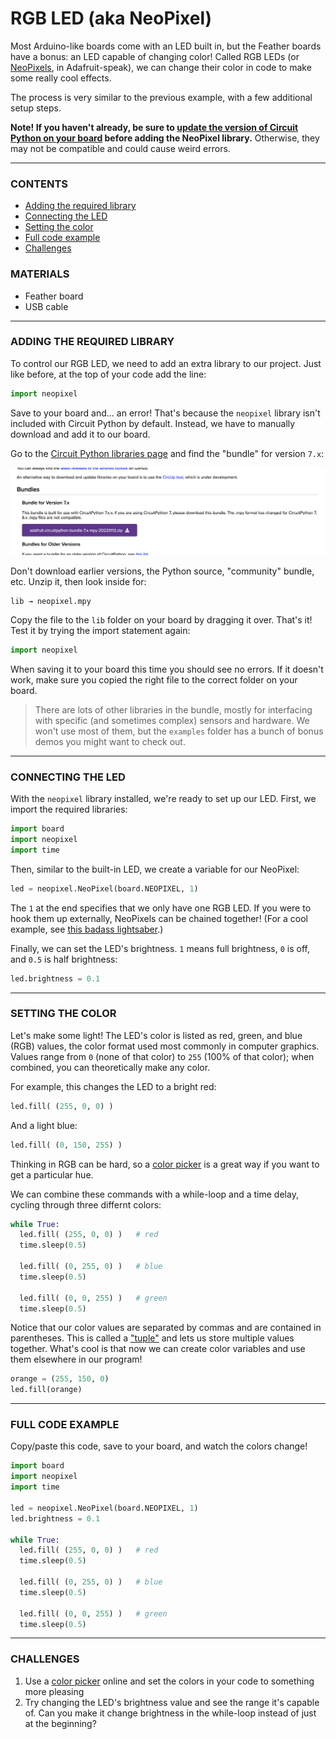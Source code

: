 # RGB LED (aka NeoPixel)  

Most Arduino-like boards come with an LED built in, but the Feather boards have a bonus: an LED capable of changing color! Called RGB LEDs (or [NeoPixels](https://learn.adafruit.com/adafruit-neopixel-uberguide), in Adafruit-speak), we can change their color in code to make some really cool effects.

The process is very similar to the previous example, with a few additional setup steps.

**Note! If you haven't already, be sure to [update the version of Circuit Python on your board](00-SettingUpYourBoard.md) before adding the NeoPixel library.** Otherwise, they may not be compatible and could cause weird errors.

***

### CONTENTS  

* [Adding the required library](#adding-the-required-library)  
* [Connecting the LED](#connecting-the-led)  
* [Setting the color](#setting-the-color)  
* [Full code example](#full-code-example)  
* [Challenges](#challenges)  

### MATERIALS  

* Feather board  
* USB cable  

***

### ADDING THE REQUIRED LIBRARY  
To control our RGB LED, we need to add an extra library to our project. Just like before, at the top of your code add the line:

```python
import neopixel
```

Save to your board and... an error! That's because the `neopixel` library isn't included with Circuit Python by default. Instead, we have to manually download and add it to our board.

Go to the [Circuit Python libraries page](https://circuitpython.org/libraries) and find the "bundle" for version `7.x`:

![](../Images/Demos/CircuitPythonBundle.png)

Don't download earlier versions, the Python source, "community" bundle, etc. Unzip it, then look inside for:

    lib → neopixel.mpy

Copy the file to the `lib` folder on your board by dragging it over. That's it! Test it by trying the import statement again:

```python
import neopixel
```

When saving it to your board this time you should see no errors. If it doesn't work, make sure you copied the right file to the correct folder on your board.

> There are lots of other libraries in the bundle, mostly for interfacing with specific (and sometimes complex) sensors and hardware. We won't use most of them, but the `examples` folder has a bunch of bonus demos you might want to check out.

***

### CONNECTING THE LED
With the `neopixel` library installed, we're ready to set up our LED. First, we import the required libraries:

```python
import board
import neopixel
import time
```

Then, similar to the built-in LED, we create a variable for our NeoPixel:

```python
led = neopixel.NeoPixel(board.NEOPIXEL, 1)
```

The `1` at the end specifies that we only have one RGB LED. If you were to hook them up externally, NeoPixels can be chained together! (For a cool example, see [this badass lightsaber](https://ziasabers.com/shop/neopixel-lightsaber/).)

Finally, we can set the LED's brightness. `1` means full brightness, `0` is off, and `0.5` is half brightness:

```python
led.brightness = 0.1
```

***

### SETTING THE COLOR  
Let's make some light! The LED's color is listed as red, green, and blue (RGB) values, the color format used most commonly in computer graphics. Values range from `0` (none of that color) to `255` (100% of that color); when combined, you can theoretically make any color.

For example, this changes the LED to a bright red:

```python
led.fill( (255, 0, 0) )
```

And a light blue:

```python
led.fill( (0, 150, 255) )
```

Thinking in RGB can be hard, so a [color picker](https://color.adobe.com/create/color-wheel) is a great way if you want to get a particular hue.

We can combine these commands with a while-loop and a time delay, cycling through three differnt colors:

```python
while True:
  led.fill( (255, 0, 0) )   # red
  time.sleep(0.5)

  led.fill( (0, 255, 0) )   # blue
  time.sleep(0.5)

  led.fill( (0, 0, 255) )   # green
  time.sleep(0.5)
```

Notice that our color values are separated by commas and are contained in parentheses. This is called a ["tuple"](https://www.w3schools.com/python/python_tuples.asp) and lets us store multiple values together. What's cool is that now we can create color variables and use them elsewhere in our program!

```python
orange = (255, 150, 0)
led.fill(orange)
```

***

### FULL CODE EXAMPLE  
Copy/paste this code, save to your board, and watch the colors change!  

```python
import board
import neopixel
import time

led = neopixel.NeoPixel(board.NEOPIXEL, 1)
led.brightness = 0.1

while True:
  led.fill( (255, 0, 0) )   # red
  time.sleep(0.5)

  led.fill( (0, 255, 0) )   # blue
  time.sleep(0.5)

  led.fill( (0, 0, 255) )   # green
  time.sleep(0.5)
```

***

### CHALLENGES  

1. Use a [color picker](https://color.adobe.com/create/color-wheel) online and set the colors in your code to something more pleasing  
2. Try changing the LED's brightness value and see the range it's capable of. Can you make it change brightness in the while-loop instead of just at the beginning?  

